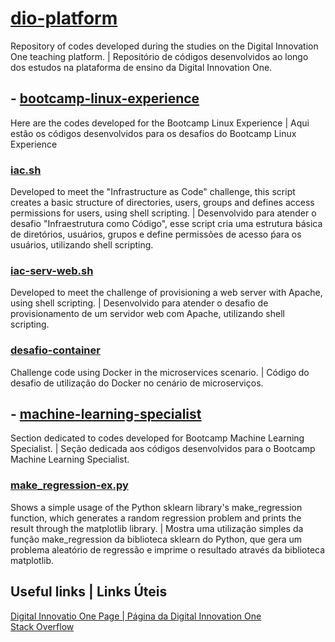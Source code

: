 # [dio-platform](https://github.com/ThiagoFontanari/dio-platform)
Repository of codes developed during the studies on the Digital Innovation One teaching platform. | Repositório de códigos desenvolvidos ao longo dos estudos na plataforma de ensino da Digital Innovation One.

## - [bootcamp-linux-experience](https://github.com/ThiagoFontanari/dio-platform/tree/main/bootcamp-linux-experience)
  Here are the codes developed for the Bootcamp Linux Experience | Aqui estão os códigos desenvolvidos para os desafios do Bootcamp Linux Experience<br />
  
  ### [iac.sh](https://github.com/ThiagoFontanari/dio-platform/blob/main/bootcamp-linux-experience/iac.sh)
  Developed to meet the "Infrastructure as Code" challenge, this script creates a basic structure of directories, users, groups and defines access permissions for users, using shell scripting. | Desenvolvido para atender o desafio "Infraestrutura como Código", esse script cria uma estrutura básica de diretórios, usuários, grupos e define permissões de acesso ṕara os usuários, utilizando shell scripting.<br />

  ### [iac-serv-web.sh](https://github.com/ThiagoFontanari/dio-platform/blob/main/bootcamp-linux-experience/iac-serv-web.sh)
  Developed to meet the challenge of provisioning a web server with Apache, using shell scripting. | Desenvolvido para atender o desafio de provisionamento de um servidor web com Apache, utilizando shell scripting.<br />

  ### [desafio-container](https://github.com/ThiagoFontanari/dio-platform/blob/main/bootcamp-linux-experience/desafio-container)
  Challenge code using Docker in the microservices scenario. | Código do desafio de utilização do Docker no cenário de microserviços.<br />

## - [machine-learning-specialist](https://github.com/ThiagoFontanari/dio-platform/tree/main/machine-learning-specialist)
  Section dedicated to codes developed for Bootcamp Machine Learning Specialist. | Seção dedicada aos códigos desenvolvidos para o Bootcamp Machine Learning Specialist.<br />

  ### [make_regression-ex.py](https://github.com/ThiagoFontanari/dio-platform/blob/main/machine-learning-specialist/make_regression-ex.py)
  Shows a simple usage of the Python sklearn library's make_regression function, which generates a random regression problem and prints the result through the matplotlib library. | Mostra uma utilização simples da função make_regression da biblioteca sklearn do Python, que gera um problema aleatório de regressão e imprime o resultado através da biblioteca matplotlib.<br />

## Useful links | Links Úteis
[Digital Innovatio One Page | Página da Digital Innovation One](https://www.dio.me/en)<br />
[Stack Overflow](https://stackoverflow.com/)
